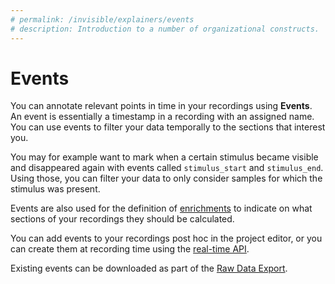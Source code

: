 ```yaml
---
# permalink: /invisible/explainers/events
# description: Introduction to a number of organizational constructs.
---
```


# Events
You can annotate relevant points in time in your recordings using **Events**. An event is essentially a timestamp in a recording with an assigned name. You can use events to filter your data temporally to the sections that interest you. 

You may for example want to mark when a certain stimulus became visible and disappeared again with events called `stimulus_start` and `stimulus_end`. Using those, you can filter your data to only consider samples for which the stimulus was present.

Events are also used for the definition of [enrichments](/invisible/explainers/enrichments) to indicate on what sections of your recordings they should be calculated.

You can add events to your recordings post hoc in the project editor, or you can create them at recording time using the [real-time API](/invisible/how-tos/integrate-with-the-real-time-api/introduction).

Existing events can be downloaded as part of the [Raw Data Export](/invisible/explainers/enrichments/#raw-data-exporter).